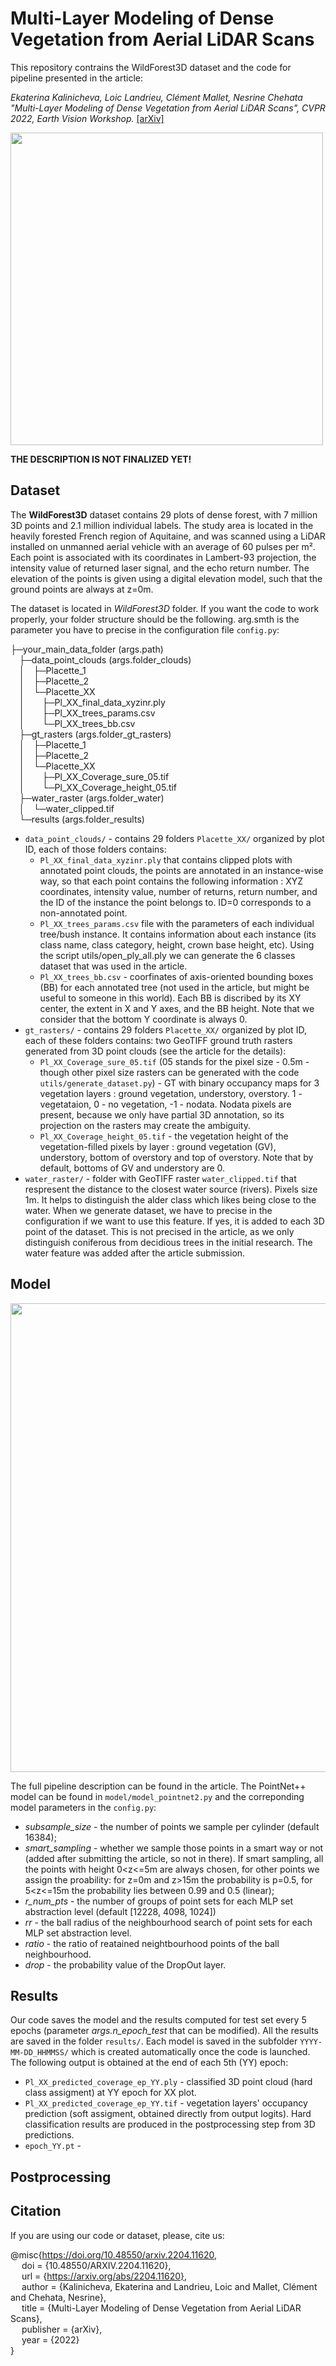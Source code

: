 # Multi-Layer Modeling of Dense Vegetation from Aerial LiDAR Scans

This repository contrains the WildForest3D dataset and the code for pipeline presented in the article:

_Ekaterina Kalinicheva, Loic Landrieu, Clément Mallet, Nesrine Chehata "Multi-Layer Modeling of Dense Vegetation from Aerial LiDAR Scans", CVPR 2022, Earth Vision Workshop._ [\[arXiv\]](https://arxiv.org/abs/2204.11620)


<img src="examples_images/gradient-4.png" width="500" />

**THE DESCRIPTION IS NOT FINALIZED YET!**

## Dataset
The **WildForest3D** dataset contains 29 plots of dense forest, with 7 million 3D points and 2.1 million individual labels.
The study area is located in the heavily forested French region of Aquitaine, and was scanned using a LiDAR installed on unmanned aerial vehicle with an average of 60 pulses per m². Each point is associated with its coordinates in Lambert-93 projection, the intensity value of returned laser signal, and the echo return number. The elevation of the points is given using a digital elevation model, such that the ground points are always at z=0m.

The dataset is located in _WildForest3D_ folder. 
If you want the code to work properly, your folder structure should be the following. arg.smth is the parameter you have to precise in the configuration file `config.py`:

├─your_main_data_folder (args.path)  
&emsp;├─data_point_clouds (args.folder_clouds)  
&emsp;│&emsp;├─Placette_1  
&emsp;│&emsp;├─Placette_2  
&emsp;│&emsp;└─Placette_XX  
&emsp;│&emsp;&emsp;├─Pl_XX_final_data_xyzinr.ply  
&emsp;│&emsp;&emsp;├─Pl_XX_trees_params.csv  
&emsp;│&emsp;&emsp;└─Pl_XX_trees_bb.csv  
&emsp;├─gt_rasters (args.folder_gt_rasters)  
&emsp;│&emsp;├─Placette_1  
&emsp;│&emsp;├─Placette_2  
&emsp;│&emsp;└─Placette_XX  
&emsp;│&emsp;&emsp;├─Pl_XX_Coverage_sure_05.tif      
&emsp;│&emsp;&emsp;└─Pl_XX_Coverage_height_05.tif     
&emsp;├─water_raster (args.folder_water)  
&emsp;│&emsp;└─water_clipped.tif                  
&emsp;└─results (args.folder_results)


* `data_point_clouds/` - contains 29 folders `Placette_XX/` organized by plot ID, each of those folders contains: 
  * `Pl_XX_final_data_xyzinr.ply` that contains clipped plots with annotated point clouds, the points are annotated in an instance-wise way, so that each point contains the following information : XYZ coordinates, intensity value, number of returns, return number, and the ID of the instance the point belongs to. ID=0 corresponds to a non-annotated point. 
  * `Pl_XX_trees_params.csv` file with the parameters of each individual tree/bush instance. It contains information about each instance (its class name, class category, height, crown base height, etc). Using the script utils/open_ply_all.ply we can generate the 6 classes dataset that was used in the article. 
  * `Pl_XX_trees_bb.csv` - coorfinates of axis-oriented bounding boxes (BB) for each annotated tree (not used in the article, but might be useful to someone in this world). Each BB is discribed by its XY center, the extent in X and Y axes, and the BB height. Note that we consider that the bottom Y coordinate is always 0.     
* `gt_rasters/` - contains 29 folders `Placette_XX/` organized by plot ID, each of these folders contains: two GeoTIFF ground truth rasters generated from 3D point clouds (see the article for the details):
  * `Pl_XX_Coverage_sure_05.tif` (05 stands for the pixel size - 0.5m - though other pixel size rasters can be generated with the code `utils/generate_dataset.py`) - GT with binary occupancy maps for 3 vegetation layers : ground vegetation, understory, overstory. 1 - vegetataion, 0 - no vegetation, -1 - nodata. Nodata pixels are present, because we only have partial 3D annotation, so its projection on the rasters may create the ambiguity.
  * `Pl_XX_Coverage_height_05.tif` - the vegetation height of the vegetation-filled pixels by layer : ground vegetation (GV), understory, bottom of overstory and top of overstory. Note that by default, bottoms of GV and understory are 0.
* `water_raster/` - folder with GeoTIFF raster `water_clipped.tif` that respresent the distance to the closest water source (rivers). Pixels size 1m. It helps to distinguish the alder class which likes being close to the water. When we generate dataset, we have to precise in the configuration if we want to use this feature. If yes, it is added to each 3D point of the dataset. This is not precised in the article, as we only distinguish coniferous from decidious trees in the initial research. The water feature was added after the article submission.


## Model

<img src="examples_images/algo_scheme.png" width="750" />



The full pipeline description can be found in the article. The PointNet++ model can be found in `model/model_pointnet2.py` and the correponding model parameters in the `config.py`:
* _subsample_size_ - the number of points we sample per cylinder (default 16384);
* _smart_sampling_ - whether we sample those points in a smart way or not (added after submitting the article, so not in there). If smart sampling, all the points with height 0<z<=5m are always chosen, for other points we assign the proability: for z=0m and z>15m the probability is p=0.5, for 5<z<=15m the probability lies between 0.99 and 0.5 (linear);
* _r_num_pts_ - the number of groups of point sets for each MLP set abstraction level (default \[12228, 4098, 1024])
* _rr_ - the ball radius of the neighbourhood search of point sets for each MLP set abstraction level.
* _ratio_ - the ratio of reatained neightbourhood points of the ball neighbourhood.
* _drop_ - the probability value of the DropOut layer.


## Results

Our code saves the model and the results computed for test set every 5 epochs (parameter _args.n_epoch_test_ that can be modified). All the results are saved in the folder `results/`. Each model is saved in the subfolder `YYYY-MM-DD_HHMMSS/` which is created automatically once the code is launched. The following output is obtained at the end of each 5th (YY) epoch:
* `Pl_XX_predicted_coverage_ep_YY.ply` - classified 3D point cloud (hard class assigment) at YY epoch for XX plot.
* `Pl_XX_predicted_coverage_ep_YY.tif` - vegetation layers' occupancy prediction (soft assigment, obtained directly from output logits). Hard classification results are produced in the postprocessing step from 3D predictions.
* `epoch_YY.pt` - 

## Postprocessing


## Citation
If you are using our code or dataset, please, cite us:

@misc{https://doi.org/10.48550/arxiv.2204.11620,  
&emsp;  doi = {10.48550/ARXIV.2204.11620},  
&emsp;  url = {https://arxiv.org/abs/2204.11620},  
&emsp;  author = {Kalinicheva, Ekaterina and Landrieu, Loic and Mallet, Clément and Chehata, Nesrine},  
&emsp;  title = {Multi-Layer Modeling of Dense Vegetation from Aerial LiDAR Scans},  
&emsp;  publisher = {arXiv},  
&emsp;  year = {2022}  
}
